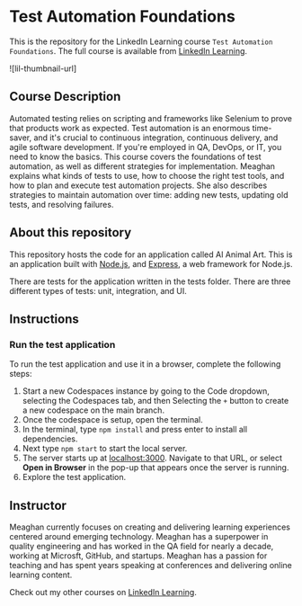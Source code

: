 # Test Automation Foundations

This is the repository for the LinkedIn Learning course `Test Automation Foundations`. The full course is available from [LinkedIn Learning](https://www.linkedin.com/learning/test-automation-foundations).

![lil-thumbnail-url]

## Course Description

Automated testing relies on scripting and frameworks like Selenium to prove that products work as expected. Test automation is an enormous time-saver, and it's crucial to continuous integration, continuous delivery, and agile software development. If you're employed in QA, DevOps, or IT, you need to know the basics. This course covers the foundations of test automation, as well as different strategies for implementation. Meaghan explains what kinds of tests to use, how to choose the right test tools, and how to plan and execute test automation projects. She also describes strategies to maintain automation over time: adding new tests, updating old tests, and resolving failures.

## About this repository

This repository hosts the code for an application called AI Animal Art. This is an application built with [Node.js](https://github.com/nodejs/node), and [Express](https://github.com/expressjs/express), a web framework for Node.js.

There are tests for the application written in the tests folder. There are three different types of tests: unit, integration, and UI.

##  Instructions

### Run the test application

To run the test application and use it in a browser, complete the following steps:

1. Start a new Codespaces instance by going to the Code dropdown, selecting the Codespaces tab, and then Selecting the `+` button to create a new codespace on the main branch.
1. Once the codespace is setup, open the terminal.
1. In the terminal, type `npm install` and press enter to install all dependencies.
1. Next type `npm start` to start the local server.
1. The server starts up at [localhost:3000](http://localhost:3000). Navigate to that URL, or select **Open in Browser** in the pop-up that appears once the server is running.
1. Explore the test application.

## Instructor

Meaghan currently focuses on creating and delivering learning experiences centered around emerging technology. Meaghan has a superpower in quality engineering and has worked in the QA field for nearly a decade, working at Microsft, GitHub, and startups. Meaghan has a passion for teaching and has spent years speaking at conferences and delivering online learning content.

Check out my other courses on [LinkedIn Learning](https://www.linkedin.com/learning/instructors/meaghan-lewis).


